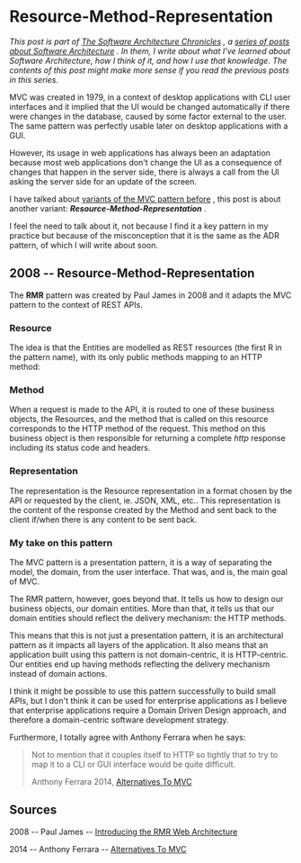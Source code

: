 Resource-Method-Representation 
==============================

*This post is part of* [*The Software Architecture
Chronicles*](https://herbertograca.com/2017/07/03/the-software-architecture-chronicles/)
*, a* [*series of posts about Software
Architecture*](https://herbertograca.com/category/development/series/software-architecture/)
*. In them, I write about what I've learned about Software Architecture,
how I think of it, and how I use that knowledge. The contents of this
post might make more sense if you read the previous posts in this
series.*

MVC was created in 1979, in a context of desktop applications with CLI
user interfaces and it implied that the UI would be changed
automatically if there were changes in the database, caused by some
factor external to the user. The same pattern was perfectly usable later
on desktop applications with a GUI.

However, its usage in web applications has always been an adaptation
because most web applications don't change the UI as a consequence of
changes that happen in the server side, there is always a call from the
UI asking the server side for an update of the screen.

I have talked about [variants of the MVC pattern
before](https://herbertograca.com/2017/08/17/mvc-and-its-variants/) ,
this post is about another variant: ***Resource-Method-Representation***
.

I feel the need to talk about it, not because I find it a key pattern in
my practice but because of the misconception that it is the same as the
ADR pattern, of which I will write about soon. 

2008 -- Resource-Method-Representation 
--------------------------------------

The **RMR** pattern was created by Paul James in 2008 and it adapts the
MVC pattern to the context of REST APIs.

### Resource 

The idea is that the Entities are modelled as REST resources (the first
R in the pattern name), with its only public methods mapping to an HTTP
method:


### Method 

When a request is made to the API, it is routed to one of these business
objects, the Resources, and the method that is called on this resource
corresponds to the HTTP method of the request. This method on this
business object is then responsible for returning a complete *http*
response including its status code and headers.

### Representation 

The representation is the Resource representation in a format chosen by
the API or requested by the client, ie. JSON, XML, etc.. This
representation is the content of the response created by the Method and
sent back to the client if/when there is any content to be sent back.

### My take on this pattern 

The MVC pattern is a presentation pattern, it is a way of separating the
model, the domain, from the user interface. That was, and is, the main
goal of MVC.

The RMR pattern, however, goes beyond that. It tells us how to design
our business objects, our domain entities. More than that, it tells us
that our domain entities should reflect the delivery mechanism: the HTTP
methods.

This means that this is not just a presentation pattern, it is an
architectural pattern as it impacts all layers of the application. It
also means that an application built using this pattern is not
domain-centric, it is HTTP-centric. Our entities end up having methods
reflecting the delivery mechanism instead of domain actions.

I think it might be possible to use this pattern successfully to build
small APIs, but I don't think it can be used for enterprise applications
as I believe that enterprise applications require a Domain Driven Design
approach, and therefore a domain-centric software development strategy.

Furthermore, I totally agree with Anthony Ferrara when he says:

> Not to mention that it couples itself to HTTP so tightly that to try
> to map it to a CLI or GUI interface would be quite difficult.
>
> Anthony Ferrara 2014, [Alternatives To
> MVC](https://blog.ircmaxell.com/2014/11/alternatives-to-mvc.html#RMR-Resource-Method-Representation)

**Sources** 
-----------

2008 -- Paul James -- [Introducing the RMR Web
Architecture](http://www.peej.co.uk/articles/rmr-architecture.html)

2014 -- Anthony Ferrara -- [Alternatives To
MVC](https://blog.ircmaxell.com/2014/11/alternatives-to-mvc.html)

